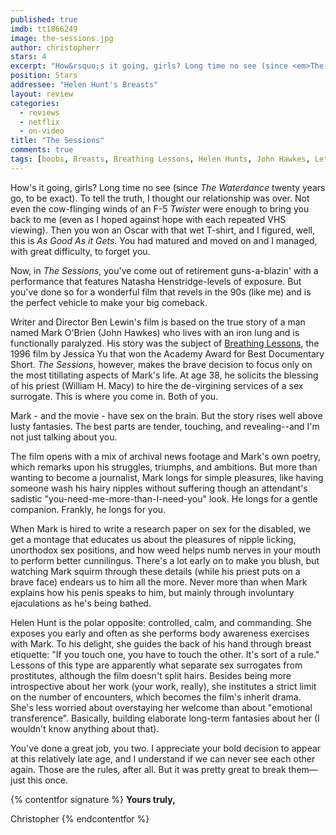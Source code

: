 ```yaml
---
published: true
imdb: tt1866249
image: the-sessions.jpg
author: christopherr
stars: 4
excerpt: "How&rsquo;s it going, girls? Long time no see (since <em>The Waterdance </em>twenty years go, to be exact). To tell the truth, I thought our relationship was over. Not even the cow-flinging winds of an F-5 <em>Twister </em>were enough to bring you back to me (even as I hoped against hope with each repeated VHS viewing). Then you won an Oscar with that wet T-shirt, and I figured, well, this is <em>As Good As it Gets</em>. You had matured and moved on and I managed, with great difficulty, to forget you."
position: Stars 
addressee: "Helen Hunt's Breasts"
layout: review
categories: 
  - reviews
  - netflix
  - on-video
title: "The Sessions"
comments: true
tags: [boobs, Breasts, Breathing Lessons, Helen Hunts, John Hawkes, Letters, naked, nipple, nude, Oscar, The Sessions, tits]
---
```

How's it going, girls? Long time no see (since _The Waterdance_ twenty years go, to be exact). To tell the truth, I thought our relationship was over. Not even the cow-flinging winds of an F-5 _Twister_ were enough to bring you back to me (even as I hoped against hope with each repeated VHS viewing). Then you won an Oscar with that wet T-shirt, and I figured, well, this is _As Good As it Gets_. You had matured and moved on and I managed, with great difficulty, to forget you.

Now, in _The Sessions_, you've come out of retirement guns-a-blazin' with a performance that features Natasha Henstridge-levels of exposure. But you've done so for a wonderful film that revels in the 90s (like me) and is the perfect vehicle to make your big comeback.

Writer and Director Ben Lewin's film is based on the true story of a man named Mark O'Brien (John Hawkes) who lives with an iron lung and is functionally paralyzed. His story was the subject of [Breathing Lessons][1], the 1996 film by Jessica Yu that won the Academy Award for Best Documentary Short. _The Sessions_, however, makes the brave decision to focus only on the most titillating aspects of Mark's life. At age 38, he solicits the blessing of his priest (William H. Macy) to hire the de-virgining services of a sex surrogate. This is where you come in. Both of you.

   [1]: http://www.snagfilms.com/films/title/breathing_lessons

Mark - and the movie - have sex on the brain. But the story rises well above lusty fantasies. The best parts are tender, touching, and revealing--and I'm not just talking about you.

The film opens with a mix of archival news footage and Mark's own poetry, which remarks upon his struggles, triumphs, and ambitions. But more than wanting to become a journalist, Mark longs for simple pleasures, like having someone wash his hairy nipples without suffering though an attendant's sadistic "you-need-me-more-than-I-need-you" look. He longs for a gentle companion. Frankly, he longs for you.

When Mark is hired to write a research paper on sex for the disabled, we get a montage that educates us about the pleasures of nipple licking, unorthodox sex positions, and how weed helps numb nerves in your mouth to perform better cunnilingus. There's a lot early on to make you blush, but watching Mark squirm through these details (while his priest puts on a brave face) endears us to him all the more. Never more than when Mark explains how his penis speaks to him, but mainly through involuntary ejaculations as he's being bathed.

Helen Hunt is the polar opposite: controlled, calm, and commanding. She exposes you early and often as she performs body awareness exercises with Mark. To his delight, she guides the back of his hand through breast etiquette: "If you touch one, you have to touch the other. It's sort of a rule." Lessons of this type are apparently what separate sex surrogates from prostitutes, although the film doesn't split hairs. Besides being more introspective about her work (your work, really), she institutes a strict limit on the number of encounters, which becomes the film's inherit drama. She's less worried about overstaying her welcome than about "emotional transference". Basically, building elaborate long-term fantasies about her (I wouldn't know anything about that).

You've done a great job, you two. I appreciate your bold decision to appear at this relatively late age, and I understand if we can never see each other again. Those are the rules, after all. But it was pretty great to break them—just this once.

{% contentfor signature %}
**Yours truly,**

Christopher
{% endcontentfor %}